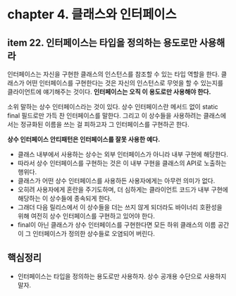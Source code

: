 # chapter 4. 클래스와 인터페이스

## item 22. 인터페이스는 타입을 정의하는 용도로만 사용해라

인터페이스는 자신을 구현한 클래스의 인스턴스를 참조할 수 있는 타입 역할을 한다.
클래스가 어떤 인터페이스를 구현한다는 것은 자신의 인스턴스로 무엇을 할 수 있는지를 클라이언트에 얘기해주는 것이다.
__인터페이스는 오직 이 용도로만 사용해야 한다.__
 
소위 말하는 상수 인터페이스라는 것이 있다.
상수 인터페이스란 메서드 없이 static final 필드로만 가득 찬 인터페이스를 말한다.
그리고 이 상수들을 사용하려는 클래스에서는 정규화된 이름을 쓰는 걸 피하고자 그 인터페이스를 구현하곤 한다.

__상수 인터페이스 안티패턴은 인터페이스를 잘못 사용한 예다.__
* 클래스 내부에서 사용하는 상수는 외부 인터페이스가 아니라 내부 구현에 해당한다.
* 따라서 상수 인터페이스를 구현하는 것은 이 내부 구현을 클래스의 API로 노출하는 행위다.
* 클래스가 어떤 상수 인터페이스를 사용하든 사용자에게는 아무런 의미가 없다.
* 오히려 사용자에게 혼란을 주기도하며, 더 심하게는 클라이언트 코드가 내부 구현에 해당하는 이 상수들에 종속되게 한다.
* 그래더 다음 릴리스에서 이 상수들을 더는 쓰지 않게 되더라도 바이너리 호환성을 위해 여전히 상수 인터페이스를 구현하고 있어야 한다.
* final이 아닌 클래스가 상수 인터페이스를 구현한다면 모든 하위 클래스의 이름 공간이 그 인터페이스가 정의한 상수들로 오염되어 버린다.

## 핵심정리

* 인터페이스는 타입을 정의하는 용도로만 사용하자. 상수 공개용 수단으로 사용하지말자.